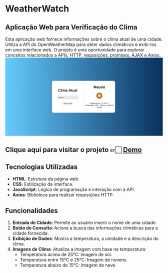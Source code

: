 # WeatherWatch

## Aplicação Web para Verificação do Clima

Esta aplicação web fornece informações sobre o clima atual de uma cidade. Utiliza a API do OpenWeatherMap para obter dados climáticos e exibi-los em uma interface web. O projeto é uma oportunidade para explorar conceitos relacionados a APIs, HTTP, requisições, promises, AJAX e Axios.
<img src="src/img/image.png" alt="">

## Clique aqui para visitar o projeto 👉🏻 <a href="https://victorbrasileiroo.github.io/WeatherWatch/">Demo</a>

## Tecnologias Utilizadas

- **HTML**: Estrutura da página web.
- **CSS**: Estilização da interface.
- **JavaScript**: Lógica de programação e interação com a API.
- **Axios**: Biblioteca para realizar requisições HTTP.

## Funcionalidades

1. **Entrada de Cidade**: Permite ao usuário inserir o nome de uma cidade.
2. **Botão de Consulta**: Aciona a busca das informações climáticas para a cidade fornecida.
3. **Exibição de Dados**: Mostra a temperatura, a umidade e a descrição do clima.
4. **Imagens de Clima**: Atualiza a imagem com base na temperatura:
   - Temperatura acima de 25°C: Imagem de sol.
   - Temperatura entre 15°C e 25°C: Imagem de nuvens.
   - Temperatura abaixo de 15°C: Imagem de neve.
